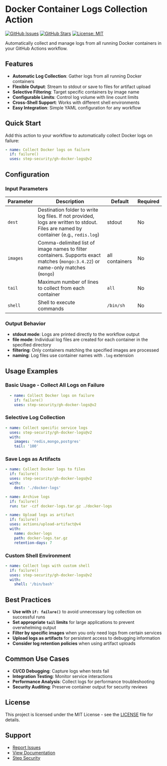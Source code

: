 # Docker Container Logs Collection Action

[![GitHub Issues](https://img.shields.io/github/issues/step-security/gh-docker-logs)](https://github.com/step-security/gh-docker-logs/issues)
[![GitHub Stars](https://img.shields.io/github/stars/step-security/gh-docker-logs)](https://github.com/step-security/gh-docker-logs/stargazers)
[![License: MIT](https://img.shields.io/badge/License-MIT-yellow.svg)](https://opensource.org/licenses/MIT)

Automatically collect and manage logs from all running Docker containers in your GitHub Actions workflow.

## Features

- **Automatic Log Collection**: Gather logs from all running Docker containers
- **Flexible Output**: Stream to stdout or save to files for artifact upload
- **Selective Filtering**: Target specific containers by image name
- **Configurable Limits**: Control log volume with line count limits
- **Cross-Shell Support**: Works with different shell environments
- **Easy Integration**: Simple YAML configuration for any workflow

## Quick Start

Add this action to your workflow to automatically collect Docker logs on failure:

```yaml
- name: Collect Docker logs on failure
  if: failure()
  uses: step-security/gh-docker-logs@v2
```

## Configuration

### Input Parameters

| Parameter | Description | Default | Required |
|-----------|-------------|---------|----------|
| `dest` | Destination folder to write log files. If not provided, logs are written to stdout. Files are named by container (e.g., `redis.log`) | stdout | No |
| `images` | Comma-delimited list of image names to filter containers. Supports exact matches (`mongo:3.4.22`) or name-only matches (`mongo`) | all containers | No |
| `tail` | Maximum number of lines to collect from each container | `all` | No |
| `shell` | Shell to execute commands | `/bin/sh` | No |

### Output Behavior

- **stdout mode**: Logs are printed directly to the workflow output
- **file mode**: Individual log files are created for each container in the specified directory
- **filtering**: Only containers matching the specified images are processed
- **naming**: Log files use container names with `.log` extension

## Usage Examples

### Basic Usage - Collect All Logs on Failure

```yaml
  - name: Collect Docker logs on failure
    if: failure()
    uses: step-security/gh-docker-logs@v2
```

### Selective Log Collection

```yaml
- name: Collect specific service logs
  uses: step-security/gh-docker-logs@v2
  with:
    images: 'redis,mongo,postgres'
    tail: '100'
```

### Save Logs as Artifacts

```yaml
- name: Collect Docker logs to files
  if: failure()
  uses: step-security/gh-docker-logs@v2
  with:
    dest: './docker-logs'

- name: Archive logs
  if: failure()
  run: tar -czf docker-logs.tar.gz ./docker-logs

- name: Upload logs as artifact
  if: failure()
  uses: actions/upload-artifact@v4
  with:
    name: docker-logs
    path: docker-logs.tar.gz
    retention-days: 7
```

### Custom Shell Environment

```yaml
- name: Collect logs with custom shell
  if: failure()
  uses: step-security/gh-docker-logs@v2
  with:
    shell: '/bin/bash'
```

## Best Practices

- **Use with `if: failure()`** to avoid unnecessary log collection on successful runs
- **Set appropriate `tail` limits** for large applications to prevent overwhelming output
- **Filter by specific images** when you only need logs from certain services
- **Upload logs as artifacts** for persistent access to debugging information
- **Consider log retention policies** when using artifact uploads

## Common Use Cases

- **CI/CD Debugging**: Capture logs when tests fail
- **Integration Testing**: Monitor service interactions
- **Performance Analysis**: Collect logs for performance troubleshooting
- **Security Auditing**: Preserve container output for security reviews

## License

This project is licensed under the MIT License - see the [LICENSE](LICENSE) file for details.

## Support

- [Report Issues](https://github.com/step-security/gh-docker-logs/issues)
- [View Documentation](https://github.com/step-security/gh-docker-logs)
- [Step Security](https://www.stepsecurity.io/)
